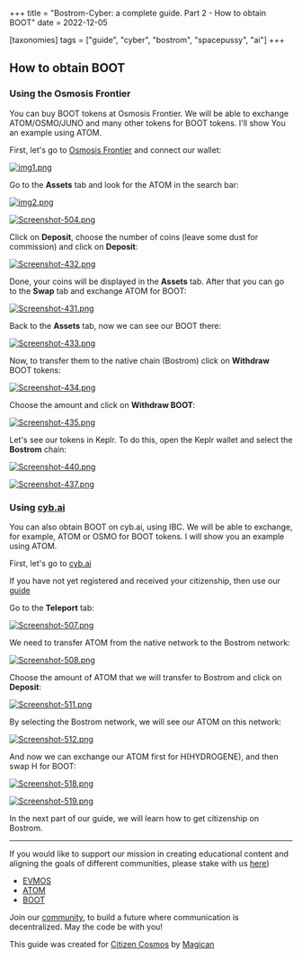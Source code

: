 +++
title = "Bostrom-Cyber: a complete guide. Part 2 - How to obtain BOOT"
date = 2022-12-05

[taxonomies]
tags = ["guide", "cyber", "bostrom", "spacepussy", "ai"]
+++

## How to obtain BOOT ##

### Using the Osmosis Frontier ###

You can buy BOOT tokens at Osmosis Frontier. We will be able to exchange ATOM/OSMO/JUNO and many other tokens for BOOT tokens. I'll show You an example using ATOM.

First, let's go to [Osmosis Frontier](https://frontier.osmosis.zone/) and connect our wallet:

[![img1.png](https://i.postimg.cc/tC1FTgKF/img1.png)](https://postimg.cc/rKkDZqFp)

<!-- more -->

Go to the **Assets** tab and look for the ATOM in the search bar:

[![img2.png](https://i.postimg.cc/CLWkfg0X/img2.png)](https://postimg.cc/4mQmrjmQ)

[![Screenshot-504.png](https://i.postimg.cc/y6M71Kwh/Screenshot-504.png)](https://postimg.cc/grHCsCcr)

Click on **Deposit**, choose the number of coins (leave some dust for commission) and click on **Deposit**:

[![Screenshot-432.png](https://i.postimg.cc/8P4XyBBF/Screenshot-432.png)](https://postimg.cc/SJXGR9Pq)

Done, your coins will be displayed in the **Assets** tab. After that you can go to the **Swap** tab and exchange ATOM for BOOT:

[![Screenshot-431.png](https://i.postimg.cc/nL4DkTBg/Screenshot-431.png)](https://postimg.cc/hJGv4LC1)

Back to the **Assets** tab, now we can see our BOOT there:

[![Screenshot-433.png](https://i.postimg.cc/WzkjGYJJ/Screenshot-433.png)](https://postimg.cc/vxbpMzhQ)

Now, to transfer them to the native chain (Bostrom) click on **Withdraw** BOOT tokens:

[![Screenshot-434.png](https://i.postimg.cc/tJk0N04J/Screenshot-434.png)](https://postimg.cc/dZhSJxdc)

Choose the amount and click on **Withdraw BOOT**:

[![Screenshot-435.png](https://i.postimg.cc/fbmrv4Hs/Screenshot-435.png)](https://postimg.cc/NyGDgnqC)

Let's see our tokens in Keplr. To do this, open the Keplr wallet and select the **Bostrom** chain:

[![Screenshot-440.png](https://i.postimg.cc/X7Bc5f1S/Screenshot-440.png)](https://postimg.cc/561CdCMn)

[![Screenshot-437.png](https://i.postimg.cc/HLYy6XzL/Screenshot-437.png)](https://postimg.cc/JsF0ny9w)

### Using [cyb.ai](https://cyb.ai/) ###

You can also obtain BOOT on cyb.ai, using IBC. We will be able to exchange, for example, ATOM or OSMO for BOOT tokens. I will show you an example using ATOM.

First, let's go to [cyb.ai](https://cyb.ai/)

If you have not yet registered and received your citizenship, then use our [guide]([site.com](https://github.com/citizen-cosmos/manuscripts/blob/master/content/cyber-bostrom-citizenship.md))

Go to the **Teleport** tab:

[![Screenshot-507.png](https://i.postimg.cc/XJznTZ96/Screenshot-507.png)](https://postimg.cc/mz7x9gdm)

We need to transfer ATOM from the native network to the Bostrom network:

[![Screenshot-508.png](https://i.postimg.cc/1t5jDJny/Screenshot-508.png)](https://postimg.cc/bGWgh095)

Choose the amount of ATOM that we will transfer to Bostrom and click on **Deposit**:

[![Screenshot-511.png](https://i.postimg.cc/3N3mkcdZ/Screenshot-511.png)](https://postimg.cc/xJFc7gGk)

By selecting the Bostrom network, we will see our ATOM on this network:

[![Screenshot-512.png](https://i.postimg.cc/MphSzkFg/Screenshot-512.png)](https://postimg.cc/JscgQFmQ)

And now we can exchange our ATOM first for H(HYDROGENE), and then swap H for BOOT:

[![Screenshot-518.png](https://i.postimg.cc/WbG1jNrN/Screenshot-518.png)](https://postimg.cc/sv2r4Rwq)

[![Screenshot-519.png](https://i.postimg.cc/q7zrt4tC/Screenshot-519.png)](https://postimg.cc/JyVvvw51)

In the next part of our guide, we will learn how to get citizenship on Bostrom.

-----------------------------------------------------------------------------------------------------------------------------------------------------------

If you would like to support our mission in creating educational content and aligning the goals of different communities, please stake with us [here](https://www.citizencosmos.space/staking)) 

- [EVMOS](https://wallet.keplr.app/chains/evmos?modal=validator&chain=evmos_9001-2&validator_address=evmosvaloper1mtwvpdd57gpkyejd566s24afr9zm5ryq8gwpvj) 
- [ATOM](https://wallet.keplr.app/chains/cosmos-hub?modal=validator&chain=cosmoshub-4&validator_address=cosmosvaloper1e859xaue4k2jzqw20cv6l7p3tmc378pc3k8g2u) 
- [BOOT](https://wallet.keplr.app/chains/bostrom?modal=validator&chain=bostrom&validator_address=bostromvaloper1f7nx65pmayfenpfwzwaamwas4ygmvalqj6dz5r)

Join our [community](https://discord.gg/kJaG3EucCX), to build a future where communication is decentralized. May the code be with you! 

This guide was created for [Citizen Cosmos](https://www.citizencosmos.space/) by [Magican](https://t.me/magican_n)

